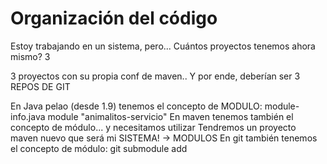 
# Organización del código

Estoy trabajando en un sistema, pero...
Cuántos proyectos tenemos ahora mismo? 3

3 proyectos con su propia conf de maven..
Y por ende, deberían ser 3 REPOS DE GIT

En Java pelao (desde 1.9) tenemos el concepto de MODULO: module-info.java
															module "animalitos-servicio"
En maven tenemos también el concepto de módulo... y necesitamos utilizar
Tendremos un proyecto maven nuevo que será mi SISTEMA! -> MODULOS
En git también tenemos el concepto de módulo:
	git submodule add